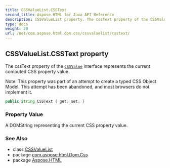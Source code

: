 ```yaml
---
title: CSSValueList.CSSText
second_title: Aspose.HTML for Java API Reference
description: CSSValueList property. The cssText property of the CSSValue interface represents the current computed CSS property value
type: docs
weight: 20
url: /net/com.aspose.html.dom.css/cssvaluelist/csstext/
---
```

## CSSValueList.CSSText property

The cssText property of the [`CSSValue`](../../cssvalue/) interface represents the current computed CSS property value.

Note: This property was part of an attempt to create a typed CSS Object Model. This attempt has been abandoned, and most browsers do not implement it.

```java
public String CSSText { get; set; }
```

### Property Value

A DOMString representing the current CSS property value.

### See Also

* class [CSSValueList](../)
* package [com.aspose.html.Dom.Css](../../cssvaluelist/)
* package [Aspose.HTML](../../../)
